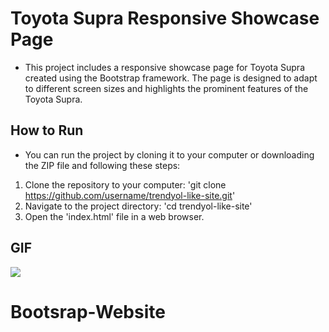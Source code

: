 # Toyota Supra Responsive Showcase Page

- This project includes a responsive showcase page for Toyota Supra created using the Bootstrap framework. The page is designed to adapt to different screen sizes and highlights the prominent features of the Toyota Supra.

## How to Run
- You can run the project by cloning it to your computer or downloading the ZIP file and following these steps:

1. Clone the repository to your computer: 'git clone https://github.com/username/trendyol-like-site.git' 
2. Navigate to the project directory: 'cd trendyol-like-site'
3. Open the 'index.html' file in a web browser.


## GIF 
<img src="g1.gif"/>

# Bootsrap-Website
